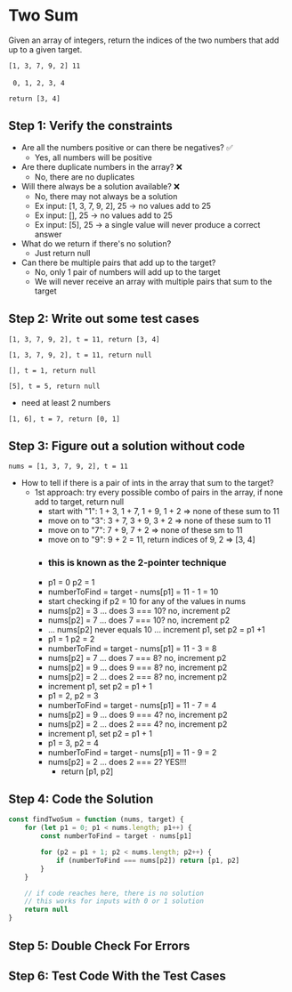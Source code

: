 # Two Sum

Given an array of integers, return the indices of the two numbers that add up
    to a given target.

```[1, 3, 7, 9, 2] 11```

&nbsp; ```0, 1, 2, 3, 4 ```

``` return [3, 4] ```

## Step 1: Verify the constraints

* Are all the numbers positive or can there be negatives? ✅
    * Yes, all numbers will be positive
* Are there duplicate numbers in the array? ❌
    * No, there are no duplicates
* Will there always be a solution available? ❌
    * No, there may not always be a solution
    * Ex input: [1, 3, 7, 9, 2], 25  -> no values add to 25
    * Ex input: [], 25 -> no values add to 25
    * Ex input: [5], 25 -> a single value will never produce a correct answer
* What do we return if there's no solution?
    * Just return null
* Can there be multiple pairs that add up to the target?
    * No, only 1 pair of numbers will add up to the target
    * We will never receive an array with multiple pairs that sum to the target

## Step 2: Write out some test cases

``` [1, 3, 7, 9, 2], t = 11, return [3, 4] ```

``` [1, 3, 7, 9, 2], t = 11, return null ```

``` [], t = 1, return null ```

``` [5], t = 5, return null ```

* need at least 2 numbers

``` [1, 6], t = 7, return [0, 1] ```

## Step 3: Figure out a solution without code

``` nums = [1, 3, 7, 9, 2], t = 11 ```

* How to tell if there is a pair of ints in the array that sum to the target?
    * 1st approach: try every possible combo of pairs in the array, if none add to target, return null
        * start with "1": 1 + 3, 1 + 7, 1 + 9, 1 + 2 => none of these sum to 11
        * move on to "3": 3 + 7, 3 + 9, 3 + 2 => none of these sum to 11
        * move on to "7": 7 + 9, 7 + 2 => none of these sm to 11
        * move on to "9": 9 + 2 = 11, return indices of 9, 2 => [3, 4]
        * ### this is known as the 2-pointer technique
         * p1 = 0 p2 = 1
         * numberToFind = target - nums[p1] = 11 - 1 = 10
         * start checking if p2 = 10 for any of the values in nums
         * nums[p2] = 3 ... does 3 === 10? no, increment p2
         * nums[p2] = 7 ... does 7 === 10? no, increment p2
         * ... nums[p2] never equals 10 ... increment p1, set p2 = p1 +1
         * p1 = 1 p2 = 2
         * numberToFind = target - nums[p1] = 11 - 3 = 8
         * nums[p2] = 7 ... does 7 === 8?  no, increment p2
         * nums[p2] = 9 ... does 9 === 8? no, increment p2
         * nums[p2] = 2 ... does 2 === 8? no, increment p2
         * increment p1, set p2 = p1 + 1
         * p1 = 2, p2 = 3
         * numberToFind = target - nums[p1] = 11 - 7 = 4
         * nums[p2] = 9 ... does 9 === 4? no, increment p2
         * nums[p2] = 2 ... does 2 === 4? no, increment p2
         * increment p1, set p2 = p1 + 1
         * p1 = 3, p2 = 4
         * numberToFind = target - nums[p1] = 11 - 9 = 2
         * nums[p2] = 2 ... does 2 === 2? YES!!!
            * return [p1, p2]

## Step 4: Code the Solution

```javascript
const findTwoSum = function (nums, target) {
    for (let p1 = 0; p1 < nums.length; p1++) {
        const numberToFind = target - nums[p1] 

        for (p2 = p1 + 1; p2 < nums.length; p2++) {
            if (numberToFind === nums[p2]) return [p1, p2]
        }
    }

    // if code reaches here, there is no solution
    // this works for inputs with 0 or 1 solution
    return null 
} 
```
## Step 5: Double Check For Errors

## Step 6: Test Code With the Test Cases
